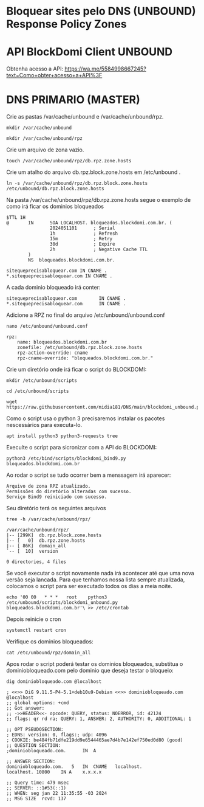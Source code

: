# Bloquear sites pelo DNS (UNBOUND) Response Policy Zones
# API BlockDomi Client UNBOUND
Obtenha acesso a API:
https://wa.me/5584998667245?text=Como+obter+acesso+a+API%3F
# DNS PRIMARIO (MASTER)
Crie as pastas /var/cache/unbound e /var/cache/unbound/rpz.
```plaintext
mkdir /var/cache/unbound
```
```plaintext
mkdir /var/cache/unbound/rpz
```
Crie um arquivo de zona vazio.
```plaintext
touch /var/cache/unbound/rpz/db.rpz.zone.hosts
```
Crie um atalho do arquivo db.rpz.block.zone.hosts em /etc/unbound .
```plaintext
ln -s /var/cache/unbound/rpz/db.rpz.block.zone.hosts /etc/unbound/db.rpz.block.zone.hosts
```
Na pasta /var/cache/unbound/rpz/db.rpz.zone.hosts segue o exemplo de como irá ficar os dominios bloqueados
```plaintext
$TTL 1H
@       IN      SOA LOCALHOST. bloqueados.blockdomi.com.br. (
                2024051101      ; Serial
                1h              ; Refresh
                15m             ; Retry
                30d             ; Expire
                2h              ; Negative Cache TTL
        )
        NS  bloqueados.blockdomi.com.br.

sitequeprecisabloquear.com IN CNAME .
*.sitequeprecisabloquear.com IN CNAME .
```
A cada dominio bloqueado irá conter:
```plaintext
sitequeprecisabloquear.com        IN CNAME .
*.sitequeprecisabloquear.com      IN CNAME .
```
Adicione a RPZ no final do arquivo /etc/unbound/unbound.conf
```plaintext
nano /etc/unbound/unbound.conf
```
```plaintext
rpz:
    name: bloqueados.blockdomi.com.br
    zonefile: /etc/unbound/db.rpz.block.zone.hosts
    rpz-action-override: cname
    rpz-cname-override: "bloqueados.blockdomi.com.br."
```
Crie um diretório onde irá ficar o script do BLOCKDOMI:
```plaintext
mkdir /etc/unbound/scripts
```
```plaintext
cd /etc/unbound/scripts
```
```plaintext
wget https://raw.githubusercontent.com/midia181/DNS/main/blockdomi_unbound.py
```
Como o script usa o python 3 precisaremos instalar os pacotes nescessários para executa-lo.
```plaintext
apt install python3 python3-requests tree
```
Execulte o script para sicronizar com a API do BLOCKDOMI:
```plaintext
python3 /etc/bind/scripts/blockdomi_bind9.py bloqueados.blockdomi.com.br
```
Ao rodar o script se tudo ocorrer bem a menssagem irá aparecer:
```plaintext
Arquivo de zona RPZ atualizado.
Permissões do diretório alteradas com sucesso.
Serviço Bind9 reiniciado com sucesso.
```
Seu diretório terá os seguintes arquivos
```plaintext
tree -h /var/cache/unbound/rpz/
```
```plaintext
/var/cache/unbound/rpz/
|-- [299K]  db.rpz.block.zone.hosts
|-- [   0]  db.rpz.zone.hosts
|-- [ 86K]  domain_all
`-- [  10]  version

0 directories, 4 files
```
Se você executar o script novamente nada irá acontecer até que uma nova versão seja lancada. Para que tenhamos nossa lista sempre atualizada, colocamos o script para ser executado todos os dias a meia noite.
```plaintext
echo '00 00   * * *   root    python3 /etc/unbound/scripts/blockdomi_unbound.py bloqueados.blockdomi.com.br'\ >> /etc/crontab
```
Depois reinicie o cron
```plaintext
systemctl restart cron
```
Verifique os dominios bloqueados:
```plaintext
cat /etc/unbound/rpz/domain_all
```
Apos rodar o script poderá testar os dominios bloqueados, substitua o dominiobloqueado.com pelo dominio que deseja testar o bloqueio:
```plaintext
dig dominiobloqueado.com @localhost
```
```plaintext
; <<>> DiG 9.11.5-P4-5.1+deb10u9-Debian <<>> dominiobloqueado.com @localhost
;; global options: +cmd
;; Got answer:
;; ->>HEADER<<- opcode: QUERY, status: NOERROR, id: 42124
;; flags: qr rd ra; QUERY: 1, ANSWER: 2, AUTHORITY: 0, ADDITIONAL: 1
 
;; OPT PSEUDOSECTION:
; EDNS: version: 0, flags:; udp: 4096
; COOKIE: be484fb71dfe219dd9e6544465ae7d4b7e142ef750ed0d80 (good)
;; QUESTION SECTION:
;dominiobloqueado.com.		IN	A
 
;; ANSWER SECTION:
dominiobloqueado.com.	5	IN	CNAME	localhost.
localhost. 10800	IN A	x.x.x.x
 
;; Query time: 479 msec
;; SERVER: ::1#53(::1)
;; WHEN: seg jan 22 11:35:55 -03 2024
;; MSG SIZE  rcvd: 137
```
